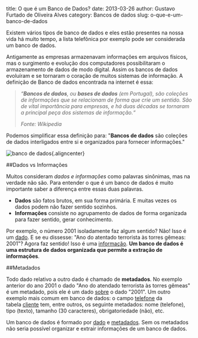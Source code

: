 title: O que é um Banco de Dados?
date: 2013-03-26
author: Gustavo Furtado de Oliveira Alves
category: Bancos de dados
slug: o-que-e-um-banco-de-dados

Existem vários tipos de banco de dados e eles estão presentes na nossa
vida há muito tempo, a lista telefônica por exemplo pode ser considerada
um banco de dados.

Antigamente as empresas armazenavam informações em
arquivos físicos, mas o surgimento e evolução dos computadores
possibilitaram o armazenamento de dados de modo digital. Assim os bancos
de dados evoluíram e se tornaram o coração de muitos sistemas de
informação. A definição de Banco de dados encontrada na internet é essa:

> _“**Bancos de dados**, ou **bases de dados** (em Portugal), são
> coleções de informações que se relacionam de forma que crie um
> sentido. São de vital importância para empresas, e há duas décadas se
> tornaram a principal peça dos sistemas de informação.“_
>
> *Fonte: Wikipedia*

Podemos simplificar essa definição para: "**Bancos de dados** são
coleções de dados interligados entre si e organizados para fornecer
informações."

![banco de
dados](/images/o-que-e-um-banco-de-dados/banco-de-dados.png){.aligncenter}

##Dados vs Informações

Muitos consideram *dados* *e informações* como palavras sinônimas, mas
na verdade não são. Para entender o que é um banco de dados é muito
importante saber a diferença entre essas duas palavras.

-   **<span style="line-height: 13px;">Dados</span>**<span
    style="line-height: 13px;"> são fatos brutos, em sua forma primária.
    E muitas vezes os dados podem não fazer sentido sozinhos.</span>
-   **Informações** consiste no agrupamento de dados de forma organizada
    para fazer sentido, gerar conhecimento.

Por exemplo, o número 2001 isoladamente faz algum sentido? Não! Isso é
um <span style="text-decoration: underline;">dado</span>. E se eu
dissesse: "Ano do atentado terrorista às torres gêmeas: 2001"? Agora faz
sentido! Isso é uma <span
style="text-decoration: underline;">informação</span>. **Um banco de
dados é uma estrutura de dados organizada que permite a extração de
informações**.

##Metadados

Todo dado relativo a outro dado é chamado de **metadados**. No exemplo
anterior do ano 2001 o dado "Ano do atendado terrorista às torres
gêmeas" é um metadado, pois ele é um dado <span
style="text-decoration: underline;">sobre</span> o dado "2001". Um outro
exemplo mais comum em banco de dados: o campo <span
style="text-decoration: underline;">telefone</span> da tabela <span
style="text-decoration: underline;">cliente</span> tem, entre outros, os
seguinte metadados: nome (telefone), tipo (texto), tamanho (30
caracteres), obrigatoriedade (não), etc.

Um banco de dados é formado por <span
style="text-decoration: underline;">dado</span> e <span
style="text-decoration: underline;">metadados</span>. Sem os metadados
não seria possível organizar e extrair informações de um banco de dados.
